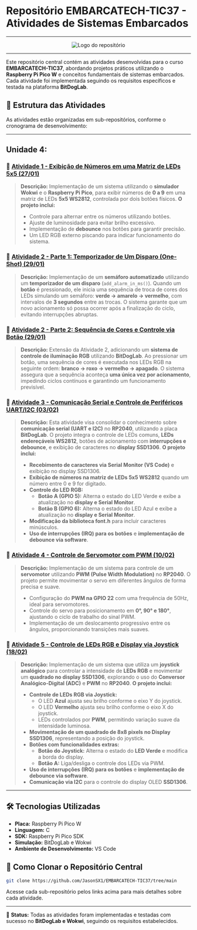 # Repositório EMBARCATECH-TIC37 - Atividades de Sistemas Embarcados

---

<div align="center">
  <img src="https://github.com/user-attachments/assets/e2df901b-a732-40cd-b8ba-0015ec9fbfa7" alt="Logo do repositório">
</div>

---

Este repositório central contém as atividades desenvolvidas para o curso **EMBARCATECH-TIC37**, abordando projetos práticos utilizando o **Raspberry Pi Pico W** e conceitos fundamentais de sistemas embarcados. Cada atividade foi implementada seguindo os requisitos específicos e testada na plataforma **BitDogLab**.

## 📌 Estrutura das Atividades

As atividades estão organizadas em sub-repositórios, conforme o cronograma de desenvolvimento:

---

## Unidade 4:

### 🔹 [Atividade 1 - Exibição de Números em uma Matriz de LEDs 5x5 (27/01)](https://github.com/JasonSX1/EMBARCATECH-TIC37/tree/main/U4-T4-WLS)

> **Descrição:** Implementação de um sistema utilizando o **simulador Wokwi** e o **Raspberry Pi Pico**, para exibir números de **0 a 9** em uma matriz de LEDs **5x5 WS2812**, controlada por dois botões físicos. **O projeto inclui:**
> - Controle para alternar entre os números utilizando botões.
> - Ajuste de luminosidade para evitar brilho excessivo.
> - Implementação de **debounce** nos botões para garantir precisão.
> - Um LED RGB externo piscando para indicar funcionamento do sistema.

### 🔹 [Atividade 2 - Parte 1: Temporizador de Um Disparo (One-Shot) (29/01)](https://github.com/JasonSX1/EMBARCATECH-TIC37/tree/main/U4-T5-ClockTemp-Ativ2)

> **Descrição:** Implementação de um **semáforo automatizado** utilizando um **temporizador de um disparo** (`add_alarm_in_ms()`). Quando um **botão** é pressionado, ele inicia uma sequência de troca de cores dos LEDs simulando um semáforo: **verde → amarelo → vermelho**, com intervalos de **3 segundos** entre as trocas. O sistema garante que um novo acionamento só possa ocorrer após a finalização do ciclo, evitando interrupções abruptas.

### 🔹 [Atividade 2 - Parte 2: Sequência de Cores e Controle via Botão (29/01)](https://github.com/JasonSX1/EMBARCATECH-TIC37/tree/main/U4-T5-ClockTemp-Ativ2)

> **Descrição:** Extensão da Atividade 2, adicionando um **sistema de controle de iluminação RGB** utilizando **BitDogLab**. Ao pressionar um botão, uma sequência de cores é executada nos LEDs RGB na seguinte ordem: **branco → roxo → vermelho → apagado**. O sistema assegura que a sequência aconteça **uma única vez por acionamento**, impedindo ciclos contínuos e garantindo um funcionamento previsível.

### 🔹 [Atividade 3 - Comunicação Serial e Controle de Periféricos UART/I2C (03/02)](https://github.com/JasonSX1/EMBARCATECH-TIC37/tree/main/U4-T6-UART-I2C-LED)

> **Descrição:** Esta atividade visa consolidar o conhecimento sobre **comunicação serial (UART e I2C)** no **RP2040**, utilizando a placa **BitDogLab**. O projeto integra o controle de LEDs comuns, **LEDs endereçáveis WS2812**, botões de acionamento com **interrupções e debounce**, e exibição de caracteres no **display SSD1306**. **O projeto inclui:**  
> - **Recebimento de caracteres via Serial Monitor (VS Code)** e exibição no display SSD1306.  
> - **Exibição de números na matriz de LEDs 5x5 WS2812** quando um número entre 0 e 9 for digitado.  
> - **Controle do LED RGB:**  
>   - **Botão A (GPIO 5):** Alterna o estado do LED Verde e exibe a atualização no **display e Serial Monitor**.  
>   - **Botão B (GPIO 6):** Alterna o estado do LED Azul e exibe a atualização no **display e Serial Monitor**.  
> - **Modificação da biblioteca font.h** para incluir caracteres minúsculos.  
> - **Uso de interrupções (IRQ) para os botões** e **implementação de debounce via software**.   

### 🔹 [Atividade 4 - Controle de Servomotor com PWM (10/02)](https://github.com/JasonSX1/EMBARCATECH-TIC37/tree/main/U4-T7-PWM-SERVO)

> **Descrição:** Implementação de um sistema para controle de um **servomotor** utilizando **PWM (Pulse Width Modulation)** no **RP2040**. O projeto permite movimentar o servo em diferentes ângulos de forma precisa e suave.  
> - Configuração do **PWM na GPIO 22** com uma frequência de 50Hz, ideal para servomotores.  
> - Controle do servo para posicionamento em **0°, 90° e 180°**, ajustando o ciclo de trabalho do sinal PWM.  
> - Implementação de um deslocamento progressivo entre os ângulos, proporcionando transições mais suaves.

### 🔹 [Atividade 5 - Controle de LEDs RGB e Display via Joystick (18/02)](https://github.com/JasonSX1/EMBARCATECH-TIC37/tree/main/U4-T8-Joystick-ADC)

> **Descrição:** Implementação de um sistema que utiliza um **joystick analógico** para controlar a intensidade de **LEDs RGB** e movimentar um **quadrado no display SSD1306**, explorando o uso do **Conversor Analógico-Digital (ADC)** e **PWM** no **RP2040**. **O projeto inclui:**  
> - **Controle de LEDs RGB via Joystick:**  
>   - O LED **Azul** ajusta seu brilho conforme o eixo Y do joystick.  
>   - O LED **Vermelho** ajusta seu brilho conforme o eixo X do joystick.  
>   - LEDs controlados por **PWM**, permitindo variação suave da intensidade luminosa.  
> - **Movimentação de um quadrado de 8x8 pixels no Display SSD1306**, representando a posição do joystick.  
> - **Botões com funcionalidades extras:**  
>   - **Botão do Joystick:** Alterna o estado do **LED Verde** e modifica a borda do display.  
>   - **Botão A:** Liga/desliga o controle dos LEDs via PWM.  
> - **Uso de interrupções (IRQ) para os botões** e **implementação de debounce via software**.  
> - **Comunicação via I2C** para o controle do display OLED **SSD1306**.  

---

## 🛠️ Tecnologias Utilizadas

- **Placa:** Raspberry Pi Pico W
- **Linguagem:** C
- **SDK:** Raspberry Pi Pico SDK
- **Simulação:** BitDogLab e Wokwi
- **Ambiente de Desenvolvimento:** VS Code

## 🚀 Como Clonar o Repositório Central

```bash
git clone https://github.com/JasonSX1/EMBARCATECH-TIC37/tree/main
```

Acesse cada sub-repositório pelos links acima para mais detalhes sobre cada atividade.

---

📌 **Status:** Todas as atividades foram implementadas e testadas com sucesso no **BitDogLab e Wokwi**, seguindo os requisitos estabelecidos.
